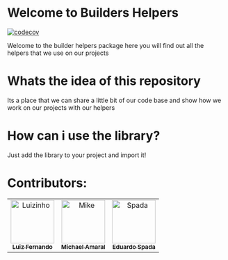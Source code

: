 # Welcome to Builders Helpers

[![codecov](https://codecov.io/gh/platformbuilders/helpers/branch/master/graph/badge.svg)](https://codecov.io/gh/platformbuilders/helpers)

Welcome to the builder helpers package here you will find out all the helpers that we use on our projects

# Whats the idea of this repository

Its a place that we can share a little bit of our code base and show how we work on our projects with our helpers

# How can i use the library?

Just add the library to your project and import it!

# Contributors:

<table>
   <tr>
      <td align="center">
         <a href="https://github.com/LFSCamargo">
         <img src="https://avatars0.githubusercontent.com/u/44933973?s=460&v=4" width="100px;" alt="Luizinho"/>
         <br />
         <sub>
         <b>Luiz Fernando</b>
         </esub>
         </a>
      </td>
      <td align="center">
         <a href="https://github.com/ammichael">
         <img src="https://avatars1.githubusercontent.com/u/6873880?s=460&v=4" width="100px;" alt="Mike"/>
         <br />
         <sub>
         <b>Michael Amaral</b>
         </esub>
         </a>
      </td>
      <td align="center">
         <a href="https://github.com/duspada">
         <img src="https://avatars3.githubusercontent.com/u/12535294?s=460&v=4" width="100px;" alt="Spada"/>
         <br />
         <sub>
         <b>Eduardo Spada</b>
         </esub>
         </a>
      </td>
   </tr>
</table>

